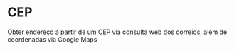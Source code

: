 CEP
===

Obter endereço a partir de um CEP via consulta web dos correios, além de coordenadas via Google Maps